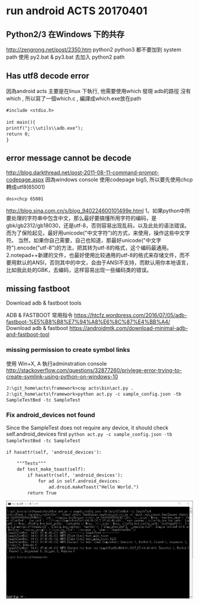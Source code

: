 # run android ACTS 20170401

## Python2/3 在Windows 下的共存
http://zengrong.net/post/2350.htm
python2 python3 都不要加到 system path
使用  py2.bat & py3.bat 去加入 python2 path

## Has utf8 decode error
因為android acts 主要是在linux 下執行, 他需要使用which 發現 adb的路徑
沒有which , 所以寫了一個which.c , 編譯成which.exe放在path
```
#include <stdio.h>

int main(){
printf("j:\\utils\\adb.exe");
return 0;
}
```

## error message cannot be decode
http://blog.darkthread.net/post-2011-08-11-command-prompt-codepage.aspx
因為windows console 使用codepage big5, 所以要先使用chcp 轉成utf8(65001)
```
dos>chcp 65001
```
http://blog.sina.com.cn/s/blog_940224600101499e.html
1。如果python中所要处理的字符串中包含中文，那么最好要搞懂所用字符的编码，是gbk/gb2312/gb18030，还是utf-8，否则容易出现乱码，以及此处的语法错误。
而为了保险起见，最好用unicode("中文字符")的方式，来使用，操作这些中文字符。
当然，如果你自己需要，自己也知道，那最好unicode("中文字符").encode("utf-8")的方法，把其转为utf-8的格式，这个编码最通用。
2.notepad++新建的文件，也最好使用比较通用的utf-8的格式来存储文件，而不要用默认的ANSI，否则其中的中文，会由于ANSI不支持，而默认用你本地语言，比如我此处的GBK，去编码，这样容易出现一些编码类的错误。


## missing fastboot
Download adb & fastboot tools

ADB & FASTBOOT 常用指令
https://htcfz.wordpress.com/2016/07/05/adb-fastboot-%E5%B8%B8%E7%94%A8%E6%8C%87%E4%BB%A4/
Download adb & fastboot
https://androidmtk.com/download-minimal-adb-and-fastboot-tool

### missing permission to create symbol links
使用 Win+X, A 執行adminstration console
http://stackoverflow.com/questions/32877260/privlege-error-trying-to-create-symlink-using-python-on-windows-10
```
J:\git_home\acts\framework>cop acts\bin\act.py .
J:\git_home\acts\framework>python act.py -c sample_config.json -tb SampleTestBed -tc SampleTest

```

### Fix android_devices not found

Since the SampleTest does not require any device, it should check self.android_devices first
`python act.py -c sample_config.json -tb SampleTestBed -tc SampleTest`

`if hasattr(self, 'android_devices'):`

```
    """Tests"""
    def test_make_toast(self):
        if hasattr(self, 'android_devices'):
            for ad in self.android_devices:
                ad.droid.makeToast("Hello World.")
        return True
```

![](/assets/20170401_android_acts.png)